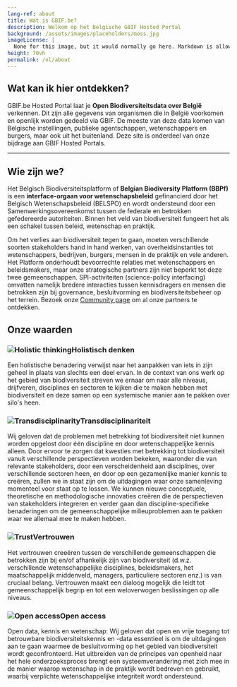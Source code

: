 ```yaml
---
lang-ref: about
title: Wat is GBIF.be?
description: Welkom op het Belgische GBIF Hosted Portal
background: /assets/images/placeholders/moss.jpg
imageLicense: |
  None for this image, but it would normally go here. Markdown is allowed.
height: 70vh
permalink: /nl/about
---
```


## Wat kan ik hier ontdekken?

GBIF.be Hosted Portal laat je **Open Biodiversiteitsdata over België** verkennen. Dit zijn alle gegevens van organismen die in België voorkomen en openlijk worden gedeeld via GBIF.
De meeste van deze data komen van Belgische instellingen, publieke agentschappen, wetenschappers en burgers, maar ook uit het buitenland. Deze site is onderdeel van onze bijdrage aan GBIF Hosted Portals.

---

## Wie zijn we?

Het Belgisch Biodiversiteitsplatform of **Belgian Biodiversity Platform (BBPf)** is een **interface-orgaan voor wetenschapsbeleid** gefinancierd door het Belgisch Wetenschapsbeleid (BELSPO) en wordt ondersteund door een Samenwerkingsovereenkomst tussen de federale en betrokken gefedereerde autoriteiten. Binnen het veld van biodiversiteit fungeert het als een schakel tussen beleid, wetenschap en praktijk.

Om het verlies aan biodiversiteit tegen te gaan, moeten verschillende soorten stakeholders hand in hand werken, van overheidsinstanties tot wetenschappers, bedrijven, burgers, mensen in de praktijk en vele anderen. Het Platform onderhoudt bevoorrechte relaties met wetenschappers en beleidsmakers, maar onze strategische partners zijn niet beperkt tot deze twee gemeenschappen. SPI-activiteiten (science-policy interfacing) omvatten namelijk bredere interacties tussen kennisdragers en mensen die betrokken zijn bij governance, besluitvorming en biodiversiteitsbeheer op het terrein.
Bezoek onze [Community page](/community) om al onze partners te ontdekken.

## Onze waarden

### ![Holistic thinking](/assets/images/icons/valueHolistic.png)Holistisch denken

Een holistische benadering verwijst naar het aanpakken van iets in zijn geheel in plaats van slechts een deel ervan. In de context van ons werk op het gebied van biodiversiteit streven we ernaar om naar alle niveaus, drijfveren, disciplines en sectoren te kijken die te maken hebben met biodiversiteit en deze samen op een systemische manier aan te pakken over silo's heen.

### ![Transdisciplinarity](/assets/images/icons/valueTransdisciplinarity.png)Transdisciplinariteit

Wij geloven dat de problemen met betrekking tot biodiversiteit niet kunnen worden opgelost door één discipline en door wetenschappelijke kennis alleen. Door ervoor te zorgen dat kwesties met betrekking tot biodiversiteit vanuit verschillende perspectieven worden bekeken, waaronder die van relevante stakeholders, door een verscheidenheid aan disciplines, over verschillende sectoren heen, en door op een gezamenlijke manier kennis te creëren, zullen we in staat zijn om de uitdagingen waar onze samenleving momenteel voor staat op te lossen. We kunnen nieuwe conceptuele, theoretische en methodologische innovaties creëren die de perspectieven van stakeholders integreren en verder gaan dan discipline-specifieke benaderingen om de gemeenschappelijke milieuproblemen aan te pakken waar we allemaal mee te maken hebben.

### ![Trust](/assets/images/icons/valueTrust.png)Vertrouwen

Het vertrouwen creeëren tussen de verschillende gemeenschappen die betrokken zijn bij en/of afhankelijk zijn van biodiversiteit (d.w.z. verschillende wetenschappelijke disciplines, beleidsmakers, het maatschappelijk middenveld, managers, particuliere sectoren enz.) is van cruciaal belang. Vertrouwen maakt een dialoog mogelijk die leidt tot gemeenschappelijk begrip en tot een weloverwogen beslissingen op alle niveaus.

### ![Open access](/assets/images/icons/valueOpen.png)Open access

Open data, kennis en wetenschap: Wij geloven dat open en vrije toegang tot betrouwbare biodiversiteitskennis en -data essentieel is om de uitdagingen aan te gaan waarmee de besluitvorming op het gebied van biodiversiteit wordt geconfronteerd. Het uitbreiden van de principes van openheid naar het hele onderzoeksproces brengt een systeemverandering met zich mee in de manier waarop wetenschap in de praktijk wordt bedreven en gebruikt, waarbij verplichte wetenschappelijke integriteit wordt ondersteund.
